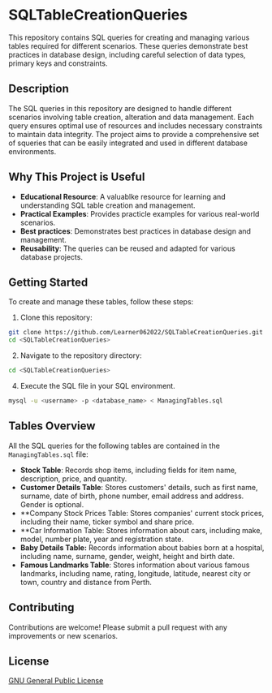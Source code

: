 # SQLTableCreationQueries

This repository contains SQL queries for creating and managing various tables required for different scenarios. These queries demonstrate best practices in database design, including careful selection of data types, primary keys and constraints.

## Description 
The SQL queries in this repository are designed to handle different scenarios involving table creation, alteration and data management. Each query ensures optimal use of resources and includes necessary constraints to maintain data integrity. The project aims to provide a comprehensive set of squeries that can be easily integrated and used in different database environments.

## Why This Project is Useful
  - **Educational Resource**: A valuablke resource for learning and understanding SQL table creation and management.
  - **Practical Examples**: Provides practicle examples for various real-world scenarios.
  - **Best practices**: Demonstrates best practices in database design and management.
  - **Reusability**: The queries can be reused and adapted for various database projects.

## Getting Started
To create and manage these tables, follow these steps:
1. Clone this repository:
```sh
git clone https://github.com/Learner062022/SQLTableCreationQueries.git
cd <SQLTableCreationQueries>
```
2. Navigate to the repository directory:
```sh
cd <SQLTableCreationQueries>
```
4. Execute the SQL file in your SQL environment.
```sh
mysql -u <username> -p <database_name> < ManagingTables.sql
```
## Tables Overview
All the SQL queries for the following tables are contained in the `ManagingTables.sql` file:
  - **Stock Table**: Records shop items, including fields for item name, description, price, and quantity.
  - **Customer Details Table**: Stores customers' details, such as first name, surname, date of birth, phone number, email address and address. Gender is optional.
  - **Company Stock Prices Table: Stores companies' current stock prices, including their name, ticker symbol and share price.
  - **Car Information Table: Stores information about cars, including make, model, number plate, year and registration state.
  - **Baby Details Table:** Records information about babies born at a hospital, including name, surname, gender, weight, height and birth date.
  - **Famous Landmarks Table**: Stores information about various famous landmarks, including name, rating, longitude, latitude, nearest city or town, country and distance from Perth.

## Contributing
Contributions are welcome! Please submit a pull request with any improvements or new scenarios.

## License
[GNU General Public License](https://www.gnu.org/licenses/gpl-3.0.txt)
